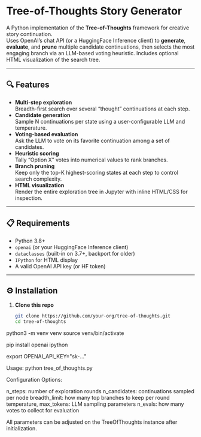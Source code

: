 # Tree-of-Thoughts Story Generator

A Python implementation of the **Tree-of-Thoughts** framework for creative story continuation.  
Uses OpenAI’s chat API (or a HuggingFace Inference client) to **generate**, **evaluate**, and **prune** multiple candidate continuations, then selects the most engaging branch via an LLM-based voting heuristic. Includes optional HTML visualization of the search tree.

---

## 🔍 Features

- **Multi-step exploration**  
  Breadth-first search over several “thought” continuations at each step.  
- **Candidate generation**  
  Sample N continuations per state using a user-configurable LLM and temperature.  
- **Voting-based evaluation**  
  Ask the LLM to vote on its favorite continuation among a set of candidates.  
- **Heuristic scoring**  
  Tally “Option X” votes into numerical values to rank branches.  
- **Branch pruning**  
  Keep only the top-K highest-scoring states at each step to control search complexity.  
- **HTML visualization**  
  Render the entire exploration tree in Jupyter with inline HTML/CSS for inspection.

---

## 📋 Requirements

- Python 3.8+  
- `openai` (or your HuggingFace Inference client)  
- `dataclasses` (built-in on 3.7+, backport for older)  
- `IPython` for HTML display  
- A valid OpenAI API key (or HF token)

---

## ⚙️ Installation

1. **Clone this repo**  
   ```bash
   git clone https://github.com/your-org/tree-of-thoughts.git
   cd tree-of-thoughts

python3 -m venv venv
source venv/bin/activate

pip install openai ipython

export OPENAI_API_KEY="sk-..."

Usage:
python tree_of_thoughts.py

Configuration Options:

n_steps: number of exploration rounds
n_candidates: continuations sampled per node
breadth_limit: how many top branches to keep per round
temperature, max_tokens: LLM sampling parameters
n_evals: how many votes to collect for evaluation

All parameters can be adjusted on the TreeOfThoughts instance after initialization.
